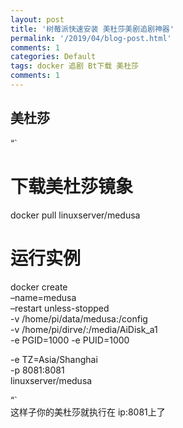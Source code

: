 ```yaml
---
layout: post
title: '树莓派快速安装 美杜莎美剧追剧神器'
permalink: '/2019/04/blog-post.html'
comments: 1
categories: Default
tags: docker 追剧 Bt下载 美杜莎
comments: 1
---
```

## 美杜莎

“\`

# 下载美杜莎镜象

docker pull linuxserver/medusa

# 运行实例

docker create  
 –name=medusa  
 –restart unless-stopped  
 -v /home/pi/data/medusa:/config  
 -v /home/pi/dirve/:/media/AiDisk\_a1  
 -e PGID=1000 -e PUID=1000 

 -e TZ=Asia/Shanghai  
 -p 8081:8081  
 linuxserver/medusa

“\`  
这样子你的美杜莎就执行在 ip:8081上了
